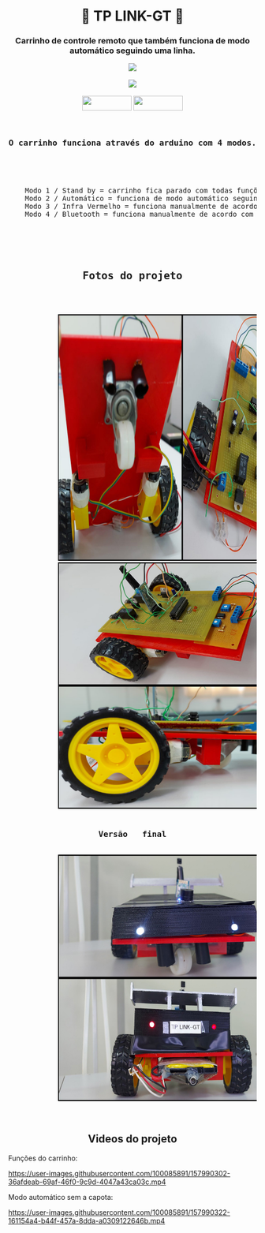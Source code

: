 <!-- README CARRO CONTROLADO POR CONTROLE REMOTO COM ARDUINO>
<!-- README IR CAR WITH ARDUINO -->

<h1 align="center"> 🚗 TP LINK-GT 🚗 </h1>
<h3 align="center"> Carrinho de controle remoto que também funciona de modo automático seguindo uma linha.</h3>

<div align="center">
    <img src = "https://media.giphy.com/media/DADPAT9e6NCLlsTBeK/giphy.gif">
</div>

<p align="center">
    <img src ="https://img.shields.io/badge/TPLINK-GT-blue"
    height="30"
    widht="100"
    >
</p>

<p align="center">
    <img src ="https://img.shields.io/badge/Arduino-00979D?style=for-the-badge&logo=Arduino&logoColor=white"
    height="30"
    width="100"
    >
    <img src ="https://img.shields.io/badge/C%2B%2B-00599C?style=for-the-badge&logo=c%2B%2B&logoColor=white"
    height="30"
    width="100"
    >
</p>

<pre>
    <h3 align="center">O carrinho funciona através do arduino com 4 modos.</h3>
        <p align="center">
    Modo 1 / Stand by = carrinho fica parado com todas funções desligadas para poupar energia.
    Modo 2 / Automático = funciona de modo automático seguindo a linha feita com fita isolante.
    Modo 3 / Infra Vermelho = funciona manualmente de acordo com os sinais do controle remoto.
    Modo 4 / Bluetooth = funciona manualmente de acordo com os sinais enviados pelo bluetooth.
        </p>
</pre>

<pre>
    <h2 align="center">Fotos do projeto</h2>
        <div align="left">
            <img src = "https://github.com/VictorKashima/IR_CAR_ARUINO/blob/main/FOTOS%20DO%20PROJETO/Vertical.jpg?raw=true"
            alt="Ligações"
            width="700"
            height="500"
            >
            <img src = "https://github.com/VictorKashima/IR_CAR_ARUINO/blob/main/FOTOS%20DO%20PROJETO/Horizontal.jpg?raw=true"
            alt="Ligações de outro lado"
            width="700"
            height="500"
            >
            <h3 align="center">Versão   final</h2>
            <img src = "https://github.com/VictorKashima/IR_CAR_ARUINO/blob/main/FOTOS%20DO%20PROJETO/Final.jpg?raw=true"
            alt="Final"
            width="700"
            height="500"
            >
        </div>
</pre>

</pre>
    <h2 align="center">Videos do projeto</h2>
    
Funções do carrinho:

https://user-images.githubusercontent.com/100085891/157990302-36afdeab-69af-46f0-9c9d-4047a43ca03c.mp4

Modo automático sem a capota:

https://user-images.githubusercontent.com/100085891/157990322-161154a4-b44f-457a-8dda-a0309122646b.mp4
